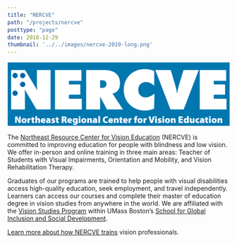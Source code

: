 ```yaml
---
title: "NERCVE"
path: "/projects/nercve"
posttype: "page"
date: 2018-12-29
thumbnail: '../../images/nercve-2019-long.png'
---
```


![Nercve](../../images/nercve-2019-long.png)

The [Northeast Resource Center for Vision Education](https://www.nercve.org/) (NERCVE) is committed to improving education for people with blindness and low vision. We offer in-person and online training in three main areas: Teacher of Students with Visual Impairments, Orientation and Mobility, and Vision Rehabilitation Therapy.

Graduates of our programs are trained to help people with visual disabilities access high-quality education, seek employment, and travel independently. Learners can access our courses and complete their master of education degree in vision studies from anywhere in the world. We are affiliated with the [Vision Studies Program](https://globalinclusion.umb.edu/academics/graduate-programs/vision-studies-med) within UMass Boston’s [School for Global Inclusion and Social Development](https://globalinclusion.umb.edu/).

[Learn more about how NERCVE trains](https://www.nercve.org/) vision professionals.
